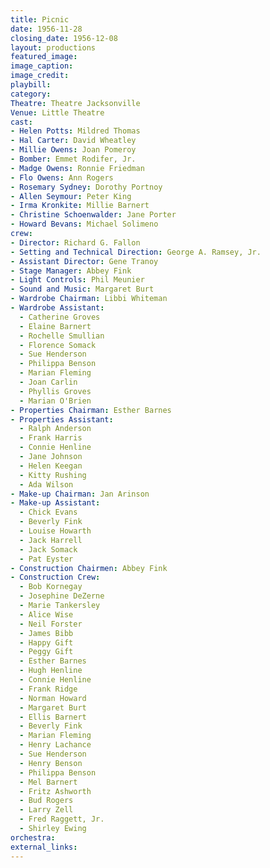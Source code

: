 ```yaml
---
title: Picnic
date: 1956-11-28
closing_date: 1956-12-08
layout: productions
featured_image:
image_caption:
image_credit:
playbill:
category:
Theatre: Theatre Jacksonville
Venue: Little Theatre
cast:
- Helen Potts: Mildred Thomas
- Hal Carter: David Wheatley
- Millie Owens: Joan Pomeroy
- Bomber: Emmet Rodifer, Jr.
- Madge Owens: Ronnie Friedman
- Flo Owens: Ann Rogers
- Rosemary Sydney: Dorothy Portnoy
- Allen Seymour: Peter King
- Irma Kronkite: Millie Barnert
- Christine Schoenwalder: Jane Porter
- Howard Bevans: Michael Solimeno
crew:
- Director: Richard G. Fallon
- Setting and Technical Direction: George A. Ramsey, Jr.
- Assistant Director: Gene Tranoy
- Stage Manager: Abbey Fink
- Light Controls: Phil Meunier
- Sound and Music: Margaret Burt
- Wardrobe Chairman: Libbi Whiteman
- Wardrobe Assistant:
  - Catherine Groves
  - Elaine Barnert
  - Rochelle Smullian
  - Florence Somack
  - Sue Henderson
  - Philippa Benson
  - Marian Fleming
  - Joan Carlin
  - Phyllis Groves
  - Marian O'Brien
- Properties Chairman: Esther Barnes
- Properties Assistant:
  - Ralph Anderson
  - Frank Harris
  - Connie Henline
  - Jane Johnson
  - Helen Keegan
  - Kitty Rushing
  - Ada Wilson
- Make-up Chairman: Jan Arinson
- Make-up Assistant:
  - Chick Evans
  - Beverly Fink
  - Louise Howarth
  - Jack Harrell
  - Jack Somack
  - Pat Eyster
- Construction Chairmen: Abbey Fink
- Construction Crew:
  - Bob Kornegay
  - Josephine DeZerne
  - Marie Tankersley
  - Alice Wise
  - Neil Forster
  - James Bibb
  - Happy Gift
  - Peggy Gift
  - Esther Barnes
  - Hugh Henline
  - Connie Henline
  - Frank Ridge
  - Norman Howard
  - Margaret Burt
  - Ellis Barnert
  - Beverly Fink
  - Marian Fleming
  - Henry Lachance
  - Sue Henderson
  - Henry Benson
  - Philippa Benson
  - Mel Barnert
  - Fritz Ashworth
  - Bud Rogers
  - Larry Zell
  - Fred Raggett, Jr.
  - Shirley Ewing
orchestra:
external_links:
---
```


